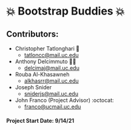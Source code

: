 # 💥 Bootstrap Buddies 💥

## Contributors:
* Christopher Tatlonghari 🌟
  * tatloncc@mail.uc.edu
* Anthony Delcimmuto 👨‍💻
  * delcimaj@mail.uc.edu
* Rouba Al-Khasawneh
  * alkhasrr@mail.uc.edu
* Joseph Snider
  * sniderjs@mail.uc.edu
* John Franco (Project Advisor) :octocat:
  * franco@ucmail.uc.edu

#### Project Start Date:  9/14/21
